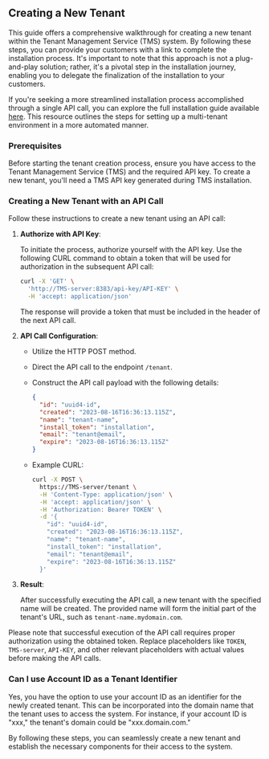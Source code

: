## Creating a New Tenant

This guide offers a comprehensive walkthrough for creating a new tenant within the Tenant Management Service (TMS)
system. By following these steps, you can provide your customers with a link to complete the installation process. It's
important to note that this approach is not a plug-and-play solution; rather, it's a pivotal step in the installation
journey, enabling you to delegate the finalization of the installation to your customers.

If you're seeking a more streamlined installation process accomplished through a single API call, you can explore the
full installation guide available [here](../configuration/multi-tenant/index.md). This resource outlines the steps for
setting up a multi-tenant environment in a more automated manner.

### Prerequisites

Before starting the tenant creation process, ensure you have access to the Tenant Management Service (TMS) and the
required API key. To create a new tenant, you'll need a TMS API key generated during TMS installation.

### Creating a New Tenant with an API Call

Follow these instructions to create a new tenant using an API call:

1. **Authorize with API Key**:

   To initiate the process, authorize yourself with the API key. Use the following CURL command to obtain a token that
   will be used for authorization in the subsequent API call:

   ```bash
   curl -X 'GET' \
     'http://TMS-server:8383/api-key/API-KEY' \
     -H 'accept: application/json'
   ```

   The response will provide a token that must be included in the header of the next API call.

2. **API Call Configuration**:

    - Utilize the HTTP POST method.
    - Direct the API call to the endpoint `/tenant`.
    - Construct the API call payload with the following details:

      ```json
      {
        "id": "uuid4-id",
        "created": "2023-08-16T16:36:13.115Z",
        "name": "tenant-name",
        "install_token": "installation",
        "email": "tenant@email",
        "expire": "2023-08-16T16:36:13.115Z"
      }
      ```

    - Example CURL:

      ```bash
      curl -X POST \
        https://TMS-server/tenant \
        -H 'Content-Type: application/json' \
        -H 'accept: application/json' \
        -H 'Authorization: Bearer TOKEN' \
        -d '{
          "id": "uuid4-id",
          "created": "2023-08-16T16:36:13.115Z",
          "name": "tenant-name",
          "install_token": "installation",
          "email": "tenant@email",
          "expire": "2023-08-16T16:36:13.115Z"
        }'
      ```

3. **Result**:

   After successfully executing the API call, a new tenant with the specified name will be created. The provided name
   will form the initial part of the tenant's URL, such as `tenant-name.mydomain.com`.

Please note that successful execution of the API call requires proper authorization using the obtained token. Replace
placeholders like `TOKEN`, `TMS-server`, `API-KEY`, and other relevant placeholders with actual values
before making the API calls.

### Can I use Account ID as a Tenant Identifier

Yes, you have the option to use your account ID as an identifier for the newly created tenant. This can be incorporated
into the domain name that the tenant uses to access the system. For instance, if your account ID is "xxx," the tenant's
domain could be "xxx.domain.com."

By following these steps, you can seamlessly create a new tenant and establish the necessary components for their access
to the system.